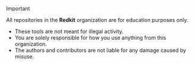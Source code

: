 > [!IMPORTANT]
> All repositories in the **Redkit** organization are for education purposes only.
> - These tools are not meant for illegal activity.
> - You are solely responsible for how you use anything from this organization.
> - The authors and contributors are not liable for any damage caused by misuse.
